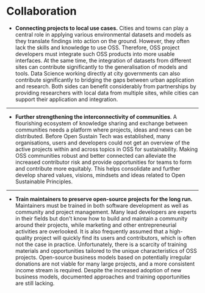 # Collaboration

- **Connecting projects to local use cases.** Cities and towns can play a central role in applying various environmental datasets and models as they translate findings into action on the ground. However, they often lack the skills and knowledge to use OSS. Therefore, OSS project developers must integrate such OSS products into more usable interfaces. At the same time, the integration of datasets from different sites can contribute significantly to the generalisation of models and tools. Data Science working directly at city governments can also contribute significantly to bridging the gaps between urban application and research. Both sides can benefit considerably from partnerships by providing researchers with local data from multiple sites, while cities can support their application and integration.

---

- **Further strengthening the interconnectivity of communities**. A flourishing ecosystem of knowledge sharing and exchange between communities needs a platform where projects, ideas and news can be distributed. Before Open Sustain Tech was established, many organisations, users and developers could not get an overview of the active projects within and across topics in OSS for sustainability. Making OSS communities robust and better connected can alleviate the increased contributor risk and provide opportunities for teams to form and contribute more equitably. This helps consolidate and further develop shared values, visions, mindsets and ideas related to Open Sustainable Principles.

---

- **Train maintainers to preserve open-source projects for the long run.** Maintainers must be trained in both software development as well as community and project management. Many lead developers are experts in their fields but don't know how to build and maintain a community around their projects, while marketing and other entrepreneurial activities are overlooked. It is also frequently assumed that a high-quality project will quickly find its users and contributors, which is often not the case in practice. Unfortunately, there is a scarcity of training materials and opportunities tailored to the unique characteristics of OSS projects. Open-source business models based on potentially irregular donations are not viable for many large projects, and a more consistent income stream is required. Despite the increased adoption of new business models, documented approaches and training opportunities are still lacking.
